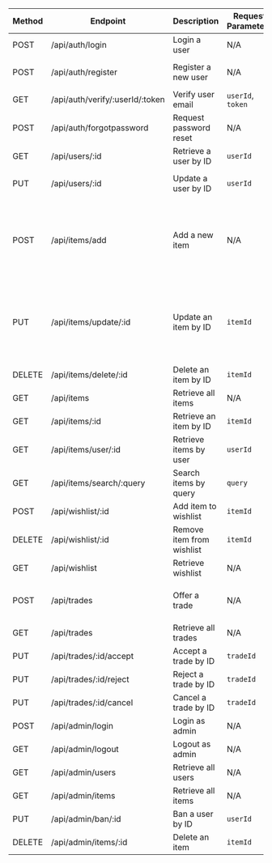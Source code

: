 | Method | Endpoint                        | Description           | Request Parameters | Request Body                          |
|--------|---------------------------------|-----------------------|--------------------|---------------------------------------|
| POST   | /api/auth/login                 | Login a user          | N/A                | `email`, `password`                   |
| POST   | /api/auth/register              | Register a new user   | N/A                | `name`, `email`, `password`, `mobile` |
| GET    | /api/auth/verify/:userId/:token | Verify user email     | `userId`, `token`  | N/A                                   |
| POST   | /api/auth/forgotpassword        | Request password reset| N/A                | `email`,`mobile`                      |
| GET    | /api/users/:id                  | Retrieve a user by ID | `userId`           | N/A                                   |
| PUT    | /api/users/:id                  | Update a user by ID   | `userId`           | `name`, `email`, `password`, `mobile` |
| POST   | /api/items/add                  | Add a new item        | N/A                | `image`, `name`, `description`, `owner`, `condition`, `category`, `location`, `priceMin`, `priceMax` |
| PUT    | /api/items/update/:id           | Update an item by ID  | `itemId`           | `image`, `name`, `description`, `owner`, `condition`, `category`, `location`, `priceMin`, `priceMax` |
| DELETE | /api/items/delete/:id           | Delete an item by ID  | `itemId`           | N/A                                   |
| GET    | /api/items                      | Retrieve all items    | N/A                | N/A                                   |
| GET    | /api/items/:id                  | Retrieve an item by ID| `itemId`           | N/A                                   |
| GET    | /api/items/user/:id             | Retrieve items by user| `userId`           | N/A                                   |
| GET    | /api/items/search/:query        | Search items by query | `query`            | N/A                                   |
| POST   | /api/wishlist/:id               | Add item to wishlist  | `itemId`           | N/A                                   |
| DELETE | /api/wishlist/:id               | Remove item from wishlist| `itemId`         | N/A                                   |
| GET    | /api/wishlist                   | Retrieve wishlist     | N/A                | N/A                                   |
| POST   | /api/trades                     | Offer a trade         | N/A                | `fromUser`, `toUser`, `ItemOffered`, `ItemWanted` |
| GET    | /api/trades                     | Retrieve all trades   | N/A                | N/A                                   |
| PUT    | /api/trades/:id/accept          | Accept a trade by ID  | `tradeId`          | N/A                                   |
| PUT    | /api/trades/:id/reject          | Reject a trade by ID  | `tradeId`          | N/A                                   |
| PUT    | /api/trades/:id/cancel          | Cancel a trade by ID  | `tradeId`          | N/A                                   |
| POST   | /api/admin/login                | Login as admin         | N/A                | `email`, `password`                   |
| GET    | /api/admin/logout               | Logout as admin        | N/A                | N/A                                   |
| GET    | /api/admin/users                | Retrieve all users    | N/A                | N/A                                   |
| GET    | /api/admin/items                | Retrieve all items    | N/A                | N/A                                   |
| PUT    | /api/admin/ban/:id            | Ban a user by ID      | `userId`           | N/A                                   |
| DELETE | /api/admin/items/:id            | Delete an item        | `itemId`           | N/A                                   |